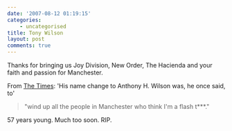 ```yaml
---
date: '2007-08-12 01:19:15'
categories:
    - uncategorised
title: Tony Wilson
layout: post
comments: true
---
```

Thanks for bringing us Joy Division, New Order, The Hacienda and your
faith and passion for Manchester.

From [The
Times](http://entertainment.timesonline.co.uk/tol/arts_and_entertainment/music/article2237201.ece):
'His name change to Anthony H. Wilson was, he once said, to'
> "wind up all the people in Manchester who think I'm a flash t\*\*\*."

57 years young. Much too soon. RIP.
